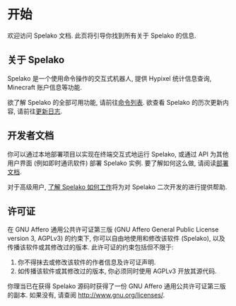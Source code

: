 # 开始 <!-- {docsify-ignore-all} -->
欢迎访问 Spelako 文档. 此页将引导你找到所有关于 Spelako 的信息.

## 关于 Spelako
Spelako 是一个使用命令操作的交互式机器人, 提供 Hypixel 统计信息查询, Minecraft 账户信息等功能.

欲了解 Spelako 的全部可用功能, 请前往[命令列表](help.md). 欲查看 Spelako 的历次更新内容, 请前往[更新日志](changelogs.md).

## 开发者文档
你可以通过本地部署项目以实现在终端交互式地运行 Spelako, 或通过 API 为其他用户界面 (例如即时通讯软件) 部署 Spelako 实例. 要了解如何这么做, 请阅读[部署文档](deploy.md).

对于高级用户, [了解 Spelako 如何工作](howspelakoworks.md)将为对 Spelako 二次开发的进行提供帮助.

## 许可证
在 GNU Affero 通用公共许可证第三版 (GNU Affero General Public License version 3, AGPLv3) 的约束下, 你可以自由地使用和修改该软件 (Spelako), 以及传播该软件或其修改过的版本. 此许可证的约束包括但不限于:
1. 你不得抹去或修改该软件的作者信息及许可证声明.
2. 如传播该软件或其修改过的版本, 你必须同时使用 AGPLv3 开放其源代码.

你理当已在获得 Spelako 源码时获得了一份 GNU Affero 通用公共许可证第三版的副本. 如果没有, 请查阅 <http://www.gnu.org/licenses/>.